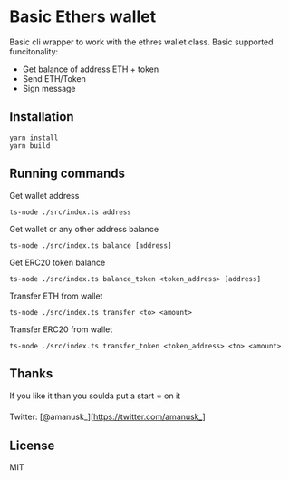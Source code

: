 # Basic Ethers wallet

Basic cli wrapper to work with the ethres wallet class. Basic supported funcitonality:

- Get balance of address ETH + token
- Send ETH/Token
- Sign message

## Installation

```
yarn install
yarn build
```

## Running commands

Get wallet address

```
ts-node ./src/index.ts address
```

Get wallet or any other address balance

```
ts-node ./src/index.ts balance [address]
```

Get ERC20 token balance

```
ts-node ./src/index.ts balance_token <token_address> [address]
```

Transfer ETH from wallet

```
ts-node ./src/index.ts transfer <to> <amount>
```

Transfer ERC20 from wallet

```
ts-node ./src/index.ts transfer_token <token_address> <to> <amount>
```

## Thanks

If you like it than you soulda put a start ⭐ on it

Twitter: [@amanusk\_][https://twitter.com/amanusk_]

## License

MIT
